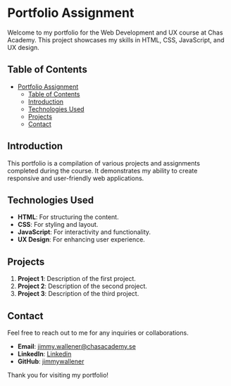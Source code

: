 # Portfolio Assignment

Welcome to my portfolio for the Web Development and UX course at Chas Academy. This project showcases my skills in HTML, CSS, JavaScript, and UX design.

## Table of Contents

- [Portfolio Assignment](#portfolio-assignment)
  - [Table of Contents](#table-of-contents)
  - [Introduction](#introduction)
  - [Technologies Used](#technologies-used)
  - [Projects](#projects)
  - [Contact](#contact)

## Introduction

This portfolio is a compilation of various projects and assignments completed during the course. It demonstrates my ability to create responsive and user-friendly web applications.

## Technologies Used

- **HTML**: For structuring the content.
- **CSS**: For styling and layout.
- **JavaScript**: For interactivity and functionality.
- **UX Design**: For enhancing user experience.

## Projects

1. **Project 1**: Description of the first project.
2. **Project 2**: Description of the second project.
3. **Project 3**: Description of the third project.

## Contact

Feel free to reach out to me for any inquiries or collaborations.

- **Email**: [jimmy.wallener@chasacademy.se](mailto:jimmy.wallener@chasacademy.se)
- **LinkedIn**: [Linkedin](https://www.linkedin.com/in/jimmy-wallener/)
- **GitHub**: [jimmywallener](https://github.com/JimmyWallener)

Thank you for visiting my portfolio!
